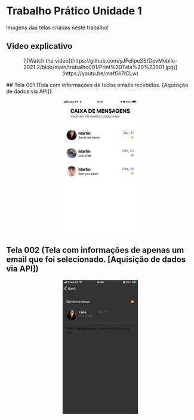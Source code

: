 # Trabalho Prático Unidade 1
Imagens das telas criadas neste trabalho!
## Video explicativo
<p align="center">
  [![Watch the video](https://github.com/yJFelipeSS/DevMobile-2021.2/blob/main/trabalho001/Print%20Tela%20%23001.jpg)](https://youtu.be/mefGli7lCLw)
</p>
## Tela 001 (Tela com informações de todos emails recebidos. [Aquisição de dados via API]).

<p align="center">
  <img src="https://github.com/yJFelipeSS/DevMobile-2021.2/blob/main/trabalho001/Print%20Tela%20%23001.jpg" width="40%" height="40%">
</p>

## Tela 002 (Tela com informações de apenas um email que foi selecionado. [Aquisição de dados via API])

<p align="center">
  <img src="https://github.com/yJFelipeSS/DevMobile-2021.2/blob/main/trabalho001/Print%20Tela%20%23002.jpg" width="40%" height="40%">
</p>
